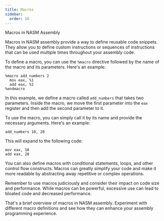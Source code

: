 ```yaml
---
title: Macros
sidebar:
  order: 16
---
```

Macros in NASM Assembly

Macros in NASM assembly provide a way to define reusable code snippets. They allow you to define custom instructions or sequences of instructions that can be used multiple times throughout your assembly code.

To define a macro, you can use the `%macro` directive followed by the name of the macro and its parameters. Here's an example:

```assembly
%macro add_numbers 2
  mov eax, %1
  add eax, %2
%endmacro
```

In this example, we define a macro called `add_numbers` that takes two parameters. Inside the macro, we move the first parameter into the `eax` register and then add the second parameter to it.

To use the macro, you can simply call it by its name and provide the necessary arguments. Here's an example:

```assembly
add_numbers 10, 20
```

This will expand to the following code:

```assembly
mov eax, 10
add eax, 20
```

You can also define macros with conditional statements, loops, and other control flow constructs. Macros can greatly simplify your code and make it more readable by abstracting away repetitive or complex operations.

Remember to use macros judiciously and consider their impact on code size and performance. While macros can be powerful, excessive use can lead to bloated code and decreased performance.

That's a brief overview of macros in NASM assembly. Experiment with different macro definitions and see how they can enhance your assembly programming experience.
